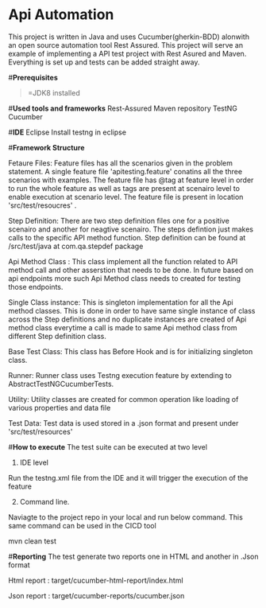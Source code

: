 # Api Automation
 
This project is written in Java and uses Cucumber(gherkin-BDD) alonwith an open source automation tool Rest Assured. This project will serve an example of implementing a API test project with Rest Asured and Maven. Everything is set up and tests can be added straight away. 

#**Prerequisites**
>=JDK8 installed

#**Used tools and frameworks**
Rest-Assured
Maven repository
TestNG
Cucumber

#**IDE**
Eclipse
Install testng in eclipse

#**Framework Structure**

Fetaure Files: Feature files has all the scenarios given in the problem statement. A single feature file 'apitesting.feature' conatins all the three scenarios with examples. The feature file has @tag at feature level in order to run the whole feature as well as tags are present at scenairo level to enable execution at scenario level. The feature file is present in location 'src/test/resoucres' .

Step Definition: There are two step definition files one for a positive scenairo and another for neagtive scenairo. The steps defintion just makes calls to the specific API method function. Step definition can be found at /src/test/java at com.qa.stepdef package

Api Method Class : This class implement all the function related to API method call and other asserstion that needs to be done. In future based on api endpoints more such Api Method class needs to created for testing those endpoints.

Single Class instance: This is singleton implementation for all the Api method classes. This is done in order to have same single instance of class across the Step definitions and no duplicate instances are created of Api method class everytime a call is made to same Api method class from different Step definition class.

Base Test Class: This class has Before Hook and is for initializing singleton class.

Runner: Runner class uses Testng execution feature by extending to AbstractTestNGCucumberTests.

Utility: Utility classes are created for common operation like loading of various properties and data file

Test Data: Test data is used stored in a .json format and present under 'src/test/resources'

#**How to execute**
The test suite can be executed at two level
1. IDE level

Run the testng.xml file from the IDE and it will trigger the execution of the feature

2. Command line.

Naviagte to the project repo in your local and run below command. This same command can be used in the CICD tool

mvn clean test

#**Reporting**
The test generate two reports one in HTML and another in .Json format

Html report : target/cucumber-html-report/index.html

Json report : target/cucumber-reports/cucumber.json
